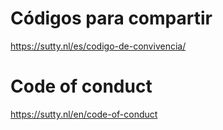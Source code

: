 # Códigos para compartir

<https://sutty.nl/es/codigo-de-convivencia/>

# Code of conduct

<https://sutty.nl/en/code-of-conduct>
